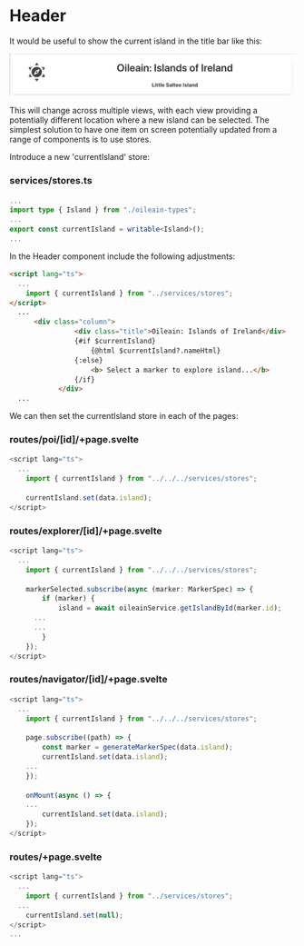 # Header

It would be useful to show the current island in the title bar like this:

![](img/14.png)

This will change across multiple views, with each view providing a potentially different location where a new island can be selected. The simplest solution to have one item on screen potentially updated from a range of components is to use stores.

Introduce a new 'currentIsland' store:

### services/stores.ts

~~~typescript
...
import type { Island } from "./oileain-types";
...
export const currentIsland = writable<Island>();
...
~~~

In the Header component include the following adjustments:

~~~html
<script lang="ts">
  ...
	import { currentIsland } from "../services/stores";
</script>
  ...
      <div class="column">
				<div class="title">Oileain: Islands of Ireland</div>
				{#if $currentIsland}
					{@html $currentIsland?.nameHtml}
				{:else}
					<b> Select a marker to explore island...</b>
				{/if}
			</div>
  ...
~~~

We can then set the currentIsland store in each of the pages:

### routes/poi/[id]/+page.svelte

~~~typescript
<script lang="ts">
  ...
	import { currentIsland } from "../../../services/stores";

	currentIsland.set(data.island);
</script>
~~~

### routes/explorer/[id]/+page.svelte

~~~typescript
<script lang="ts">
  ...
	import { currentIsland } from "../../../services/stores";

	markerSelected.subscribe(async (marker: MarkerSpec) => {
		if (marker) {
			island = await oileainService.getIslandById(marker.id);
      ...
      ...
		}
	});
</script>
~~~

### routes/navigator/[id]/+page.svelte

~~~typescript
<script lang="ts">
  ...
	import { currentIsland } from "../../../services/stores";

	page.subscribe((path) => {
		const marker = generateMarkerSpec(data.island);
		currentIsland.set(data.island);
    ...
	});

	onMount(async () => {
    ...
		currentIsland.set(data.island);
	});
</script>
~~~

### routes/+page.svelte

~~~typescript
<script lang="ts">
  ...
	import { currentIsland } from "../services/stores";
  ...
	currentIsland.set(null);
</script>
...
~~~
